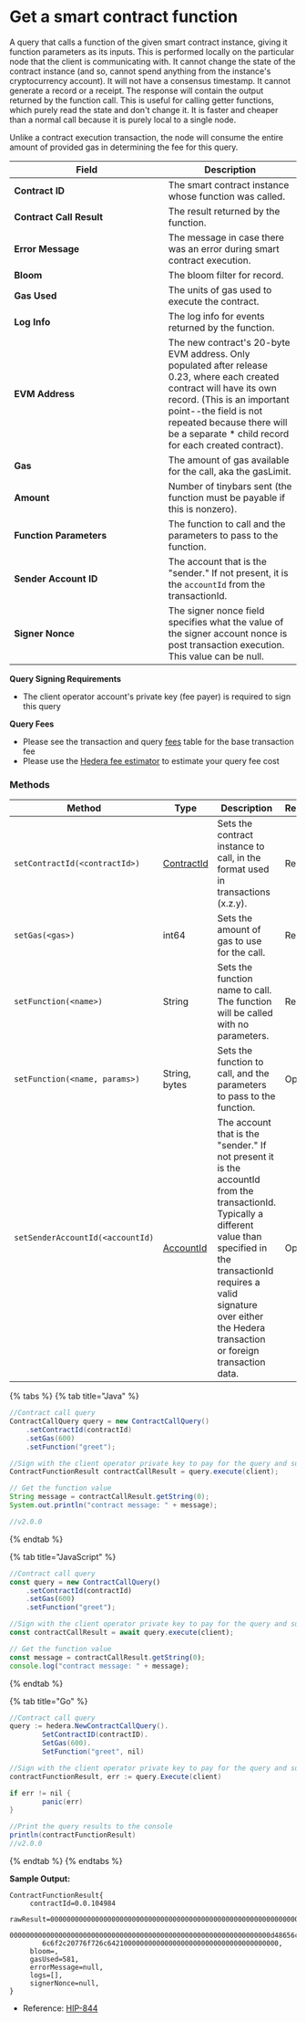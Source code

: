 # Get a smart contract function

A query that calls a function of the given smart contract instance, giving it function parameters as its inputs. This is performed locally on the particular node that the client is communicating with. It cannot change the state of the contract instance (and so, cannot spend anything from the instance's cryptocurrency account). It will not have a consensus timestamp. It cannot generate a record or a receipt. The response will contain the output returned by the function call. This is useful for calling getter functions, which purely read the state and don't change it. It is faster and cheaper than a normal call because it is purely local to a single node.

Unlike a contract execution transaction, the node will consume the entire amount of provided gas in determining the fee for this query.

<table><thead><tr><th width="255">Field</th><th>Description</th></tr></thead><tbody><tr><td><strong>Contract ID</strong></td><td>The smart contract instance whose function was called.</td></tr><tr><td><strong>Contract Call Result</strong></td><td>The result returned by the function.</td></tr><tr><td><strong>Error Message</strong></td><td>The message in case there was an error during smart contract execution.</td></tr><tr><td><strong>Bloom</strong></td><td>The bloom filter for record.</td></tr><tr><td><strong>Gas Used</strong></td><td>The units of gas used to execute the contract.</td></tr><tr><td><strong>Log Info</strong></td><td>The log info for events returned by the function.</td></tr><tr><td><strong>EVM Address</strong></td><td>The new contract's 20-byte EVM address. Only populated after release 0.23,  where each created contract will have its own record. (This is an important point--the field is not repeated because there will be a separate * child record for each created contract).</td></tr><tr><td><strong>Gas</strong></td><td>The amount of gas available for the call, aka the gasLimit.</td></tr><tr><td><strong>Amount</strong></td><td>Number of tinybars sent (the function must be payable if this is nonzero).</td></tr><tr><td><strong>Function Parameters</strong></td><td>The function to call and the parameters to pass to the function.</td></tr><tr><td><strong>Sender Account ID</strong></td><td>The account that is the "sender." If not present, it is the <code>accountId</code> from the transactionId. </td></tr><tr><td><strong>Signer Nonce</strong></td><td>The signer nonce field specifies what the value of the signer account nonce is post transaction execution. This value can be null.</td></tr></tbody></table>

**Query Signing Requirements**

* The client operator account's private key (fee payer) is required to sign this query

**Query Fees**

* Please see the transaction and query [fees](../../../networks/mainnet/fees/#transaction-and-query-fees) table for the base transaction fee
* Please use the [Hedera fee estimator](https://hedera.com/fees) to estimate your query fee cost

### Methods

<table><thead><tr><th width="270">Method</th><th width="138">Type</th><th width="212">Description</th><th>Requirement</th></tr></thead><tbody><tr><td><code>setContractId(&#x3C;contractId>)</code></td><td><a href="../specialized-types.md#contractid">ContractId</a></td><td>Sets the contract instance to call, in the format used in transactions (x.z.y).</td><td>Required</td></tr><tr><td><code>setGas(&#x3C;gas>)</code></td><td>int64</td><td>Sets the amount of gas to use for the call.</td><td>Required</td></tr><tr><td><code>setFunction(&#x3C;name>)</code></td><td>String</td><td>Sets the function name to call. The function will be called with no parameters.</td><td>Required</td></tr><tr><td><code>setFunction(&#x3C;name, params>)</code></td><td>String,<br>bytes</td><td>Sets the function to call, and the parameters to pass to the function.</td><td>Optional</td></tr><tr><td><p><code>setSenderAccountId(&#x3C;accountId)</code></p><p><br></p></td><td><a href="../specialized-types.md#accountid">AccountId</a></td><td>The account that is the "sender." If not present it is the accountId from the transactionId. Typically a different value than specified in the transactionId requires a valid signature over either the Hedera transaction or foreign transaction data.</td><td>Optional</td></tr></tbody></table>

{% tabs %}
{% tab title="Java" %}
```java
//Contract call query
ContractCallQuery query = new ContractCallQuery()
    .setContractId(contractId)
    .setGas(600)
    .setFunction("greet"); 

//Sign with the client operator private key to pay for the query and submit the query to a Hedera network
ContractFunctionResult contractCallResult = query.execute(client);

// Get the function value
String message = contractCallResult.getString(0);
System.out.println("contract message: " + message);

//v2.0.0
```
{% endtab %}

{% tab title="JavaScript" %}
```javascript
//Contract call query
const query = new ContractCallQuery()
    .setContractId(contractId)
    .setGas(600)
    .setFunction("greet");

//Sign with the client operator private key to pay for the query and submit the query to a Hedera network
const contractCallResult = await query.execute(client);

// Get the function value
const message = contractCallResult.getString(0);
console.log("contract message: " + message);
```
{% endtab %}

{% tab title="Go" %}
```java
//Contract call query
query := hedera.NewContractCallQuery().
		SetContractID(contractID).
		SetGas(600).
		SetFunction("greet", nil)

//Sign with the client operator private key to pay for the query and submit the query to a Hedera network
contractFunctionResult, err := query.Execute(client)

if err != nil {
		panic(err)
}

//Print the query results to the console
println(contractFunctionResult)
//v2.0.0
```
{% endtab %}
{% endtabs %}

**Sample Output:**

```
ContractFunctionResult{
     contractId=0.0.104984
     rawResult=000000000000000000000000000000000000000000000000000000000000002
        0000000000000000000000000000000000000000000000000000000000000000d48656c
        6c6f2c20776f726c642100000000000000000000000000000000000000, 
     bloom=, 
     gasUsed=581, 
     errorMessage=null, 
     logs=[],
     signerNonce=null,
}
```

* Reference: [HIP-844](https://hips.hedera.com/hip/hip-844)
